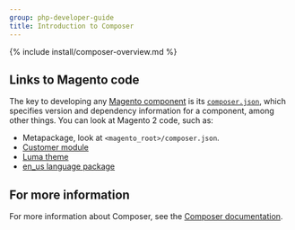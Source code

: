 ```yaml
---
group: php-developer-guide
title: Introduction to Composer
---
```


{% include install/composer-overview.md %}

## Links to Magento code
The key to developing any [Magento component](https://glossary.magento.com/magento-component) is its [`composer.json`](https://getcomposer.org/doc/04-schema.md), which specifies version and dependency information for a component, among other things. You can look at Magento 2 code, such as:

*  Metapackage, look at `<magento_root>/composer.json`.
*  [Customer module](https://github.com/magento/magento2/blob/2.4/app/code/Magento/Customer/composer.json)
*  [Luma theme](https://github.com/magento/magento2/blob/2.4/app/design/frontend/Magento/luma/composer.json)
*  [en_us language package](https://github.com/magento/magento2/blob/2.4/app/i18n/Magento/en_US/composer.json)

## For more information
For more information about Composer, see the [Composer documentation](https://getcomposer.org/doc/00-intro.md).